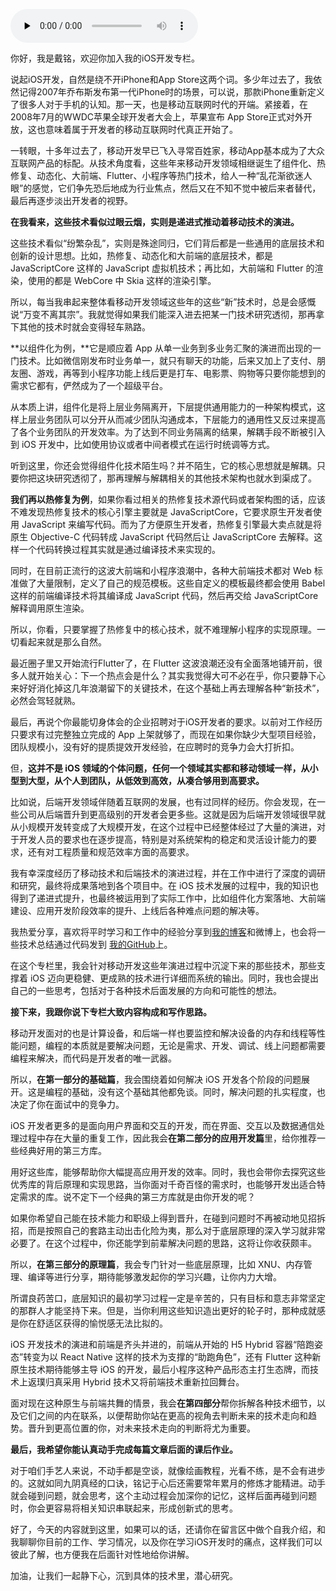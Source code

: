 <audio id="audio" title="开篇词 | 锚定一个点，然后在这个点上深耕" controls="" preload="none"><source id="mp3" src="https://static001.geekbang.org/resource/audio/d3/3e/d356c42c47380436c5b44a36c849ea3e.mp3"></audio>

你好，我是戴铭，欢迎你加入我的iOS开发专栏。

说起iOS开发，自然是绕不开iPhone和App Store这两个词。多少年过去了，我依然记得2007年乔布斯发布第一代iPhone时的场景，可以说，那款iPhone重新定义了很多人对于手机的认知。那一天，也是移动互联网时代的开端。紧接着，在2008年7月的WWDC苹果全球开发者大会上，苹果宣布 App Store正式对外开放，这也意味着属于开发者的移动互联网时代真正开始了。

一转眼，十多年过去了，移动开发早已飞入寻常百姓家，移动App基本成为了大众互联网产品的标配。从技术角度看，这些年来移动开发领域相继诞生了组件化、热修复、动态化、大前端、Flutter、小程序等热门技术，给人一种“乱花渐欲迷人眼”的感觉，它们争先恐后地成为行业焦点，然后又在不知不觉中被后来者替代，最后再逐步淡出开发者的视野。

**在我看来，这些技术看似过眼云烟，实则是递进式推动着移动技术的演进。**

这些技术看似“纷繁杂乱”，实则是殊途同归，它们背后都是一些通用的底层技术和创新的设计思想。比如，热修复、动态化和大前端的底层技术，都是 JavaScriptCore 这样的 JavaScript 虚拟机技术；再比如，大前端和 Flutter 的渲染，使用的都是 WebCore 中 Skia 这样的渲染引擎。

所以，每当我串起来整体看移动开发领域这些年的这些“新”技术时，总是会感慨说“万变不离其宗”。我就觉得如果我们能深入进去把某一门技术研究透彻，那再拿下其他的技术时就会变得轻车熟路。

**以组件化为例，**它是顺应着 App 从单一业务到多业务汇聚的演进而出现的一门技术。比如微信刚发布时业务单一，就只有聊天的功能，后来又加上了支付、朋友圈、游戏，再等到小程序功能上线后更是打车、电影票、购物等只要你能想到的需求它都有，俨然成为了一个超级平台。

从本质上讲，组件化是将上层业务隔离开，下层提供通用能力的一种架构模式，这样上层业务团队可以分开从而减少团队沟通成本，下层能力的通用性又反过来提高了各个业务团队的开发效率。为了达到不同业务隔离的结果，解耦手段不断被引入到 iOS 开发中，比如使用协议或者中间者模式在运行时统调等方式。

听到这里，你还会觉得组件化技术陌生吗？并不陌生，它的核心思想就是解耦。只要你把这块研究透彻了，那再理解与解耦相关的其他技术架构也就水到渠成了。

**我们再以热修复为例**，如果你看过相关的热修复技术源代码或者架构图的话，应该不难发现热修复技术的核心引擎主要就是 JavaScriptCore，它要求原生开发者使用 JavaScript 来编写代码。而为了方便原生开发者，热修复引擎最大卖点就是将原生 Objective-C 代码转成 JavaScript 代码然后让 JavaScriptCore 去解释。这样一个代码转换过程其实就是通过编译技术来实现的。

同时，在目前正流行的这波大前端和小程序浪潮中，各种大前端技术都对 Web 标准做了大量限制，定义了自己的规范模板。这些自定义的模板最终都会使用 Babel 这样的前端编译技术将其编译成 JavaScript 代码，然后再交给 JavaScriptCore 解释调用原生渲染。

所以，你看，只要掌握了热修复中的核心技术，就不难理解小程序的实现原理。一切看起来就是那么自然。

最近圈子里又开始流行Flutter了，在 Flutter 这波浪潮还没有全面落地铺开前，很多人就开始关心：下一个热点会是什么？其实我觉得大可不必在乎，你只要静下心来好好消化掉这几年浪潮留下的关键技术，在这个基础上再去理解各种“新技术”，必然会驾轻就熟。

最后，再说个你最能切身体会的企业招聘对于iOS开发者的要求。以前对工作经历只要求有过完整独立完成的 App 上架就够了，而现在如果你缺少大型项目经验，团队规模小，没有好的提质提效开发经验，在应聘时的竞争力会大打折扣。

但，**这并不是 iOS 领域的个体问题，任何一个领域其实都和移动领域一样，从小型到大型，从个人到团队，从低效到高效，从凑合够用到高要求。**

比如说，后端开发领域伴随着互联网的发展，也有过同样的经历。你会发现，在一些公司从后端晋升到更高级别的开发者会更多些。这就是因为后端开发领域很早就从小规模开发转变成了大规模开发，在这个过程中已经整体经过了大量的演进，对于开发人员的要求也在逐步提高，特别是对系统架构的稳定和灵活设计能力的要求，还有对工程质量和规范效率方面的高要求。

我有幸深度经历了移动技术和后端技术的演进过程，并在工作中进行了深度的调研和研究，最终将成果落地到各个项目中。在 iOS 技术发展的过程中，我的知识也得到了递进式提升，也最终被运用到了实际工作中，比如组件化方案落地、大前端建设、应用开发阶段效率的提升、上线后各种难点问题的解决等。

我热爱分享，喜欢将平时学习和工作中的经验分享到[我的博客](https://ming1016.github.io/categories/Programming/)和微博上，也会将一些技术总结通过代码发到 [我的GitHub](https://github.com/ming1016)上。

在这个专栏里，我会针对移动开发这些年演进过程中沉淀下来的那些技术，那些支撑着 iOS 迈向更稳健、更成熟的技术进行详细而系统的输出。同时，我也会提出自己的一些思考，包括对于各种技术后面发展的方向和可能性的想法。

**接下来，我跟你说下专栏大致内容构成和写作思路。**

移动开发面对的也是计算设备，和后端一样也要监控和解决设备的内存和线程等性能问题，编程的本质就是要解决问题，无论是需求、开发、调试、线上问题都需要编程来解决，而代码是开发者的唯一武器。

所以，**在第一部分的基础篇**，我会围绕着如何解决 iOS 开发各个阶段的问题展开。这是编程的基础，没有这个基础其他都免谈。同时，解决问题的扎实程度，也决定了你在面试中的竞争力。

iOS 开发者更多的是面向用户界面和交互的开发，而在界面、交互以及数据通信处理过程中存在大量的重复工作，因此我会**在第二部分的应用开发篇**里，给你推荐一些经典好用的第三方库。

用好这些库，能够帮助你大幅提高应用开发的效率。同时，我也会带你去探究这些优秀库的背后原理和实现思路，当你面对千奇百怪的需求时，也能够开发出适合特定需求的库。说不定下一个经典的第三方库就是由你开发的呢？

如果你希望自己能在技术能力和职级上得到晋升，在碰到问题时不再被动地见招拆招，而是按照自己的套路主动出击化险为夷，那么对于底层原理的深入学习就非常必要了。在这个过程中，你还能学到前辈解决问题的思路，这将让你收获颇丰。

所以，**在第三部分的原理篇**，我会专门针对一些底层原理，比如 XNU、内存管理、编译等进行分享，期待能够激发起你的学习兴趣，让你内力大增。

所谓良药苦口，底层知识的最初学习过程一定是辛苦的，只有目标和意志非常坚定的那群人才能坚持下来。但是，当你利用这些知识造出更好的轮子时，那种成就感是你在舒适区获得的愉悦感无法比拟的。

iOS 开发技术的演进和前端是齐头并进的，前端从开始的 H5 Hybrid 容器“陪跑姿态”转变为以 React Native 这样的技术为支撑的“助跑角色”，还有 Flutter 这种新原生技术期待能够主导 iOS 的开发，最后小程序这种产品形态主打生态牌，而技术上返璞归真采用 Hybrid 技术又将前端技术重新拉回舞台。

面对现在这种原生与前端共舞的情景，我会**在第四部分**帮你拆解各种技术细节，以及它们之间的内在联系，以便帮助你站在更高的视角去判断未来的技术走向和趋势。晋升到更高位置的你，对未来技术走向的判断将尤为重要。

**最后，我希望你能认真动手完成每篇文章后面的课后作业。**

对于咱们手艺人来说，不动手都是空谈，就像绘画教程，光看不练，是不会有进步的。这就如同九阴真经的口诀，铭记于心后还需要常年累月的修炼才能精进。动手就会碰到问题，就会思考，这个主动过程会加深你的记忆，这样后面再碰到问题时，你会更容易将相关知识串联起来，形成创新式的思考。

好了，今天的内容就到这里，如果可以的话，还请你在留言区中做个自我介绍，和我聊聊你目前的工作、学习情况，以及你在学习iOS开发时的痛点，这样我们可以彼此了解，也方便我在后面针对性地给你讲解。

加油，让我们一起静下心，沉到具体的技术里，潜心研究。
